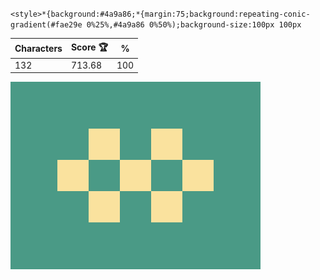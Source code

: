 `<style>*{background:#4a9a86;*{margin:75;background:repeating-conic-gradient(#fae29e 0%25%,#4a9a86 0%50%);background-size:100px 100px`

| Characters | Score 🏆 | %   |
| ---------- | -------- | --- |
| 132        | 713.68   | 100 |

![](/2024/sep2024/01/20240901.png)
